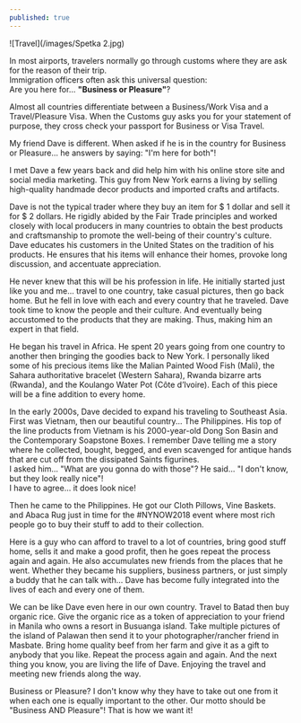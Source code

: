 ```yaml
---
published: true
---
```

![Travel](/images/Spetka 2.jpg)

In most airports, travelers normally go through customs where they are ask for the reason of their trip.   
Immigration officers often ask this universal question:   
Are you here for... **"Business or Pleasure"**?  

Almost all countries differentiate between a Business/Work Visa and a Travel/Pleasure Visa. When the Customs guy asks you for your statement of purpose, they cross check your passport for Business or Visa Travel.

My friend Dave is different. When asked if he is in the country for Business or Pleasure... he answers by saying: "I'm here for both"!

I met Dave a few years back and did help him with his online store site and social media marketing. This guy from New York earns a living by selling high-quality handmade decor products and imported crafts and artifacts.

Dave is not the typical trader where they buy an item for $ 1 dollar and sell it for $ 2 dollars. He rigidly abided by the Fair Trade principles and worked closely with local producers in many countries to obtain the best products and craftsmanship to promote the well-being of their country's culture. 
Dave educates his customers in the United States on the tradition of his products. He ensures that his items will enhance their homes, provoke long discussion, and accentuate appreciation.

He never knew that this will be his profession in life. He initially started just like you and me... travel to one country, take casual pictures, then go back home. 
But he fell in love with each and every country that he traveled. 
Dave took time to know the people and their culture. And eventually being accustomed to the products that they are making. Thus, making him an expert in that field.

He began his travel in Africa. He spent 20 years going from one country to another then bringing the goodies back to New York. 
I personally liked some of his precious items like the Malian Painted Wood Fish (Mali), the Sahara authoritative bracelet (Western Sahara), Rwanda bizarre arts (Rwanda), and the Koulango Water Pot (Côte d’Ivoire). 
Each of this piece will be a fine addition to every home.

In the early 2000s, Dave decided to expand his traveling to Southeast Asia. First was Vietnam, then our beautiful country... The Philippines.
His top of the line products from Vietnam is his 2000-year-old Dong Son Basin and the Contemporary Soapstone Boxes. 
I remember Dave telling me a story where he collected, bought, begged, and even scavenged for antique hands that are cut off from the dissipated Saints figurines.  
I asked him... "What are you gonna do with those"? 
He said... "I don't know, but they look really nice"!  
I have to agree... it does look nice!

Then he came to the Philippines. He got our Cloth Pillows, Vine Baskets. and Abaca Rug just in time for the #NYNOW2018 event where most rich people go to buy their stuff to add to their collection.

Here is a guy who can afford to travel to a lot of countries, bring good stuff home, sells it and make a good profit, then he goes repeat the process again and again.
He also accumulates new friends from the places that he went. Whether they became his suppliers, business partners, or just simply a buddy that he can talk with... Dave has become fully integrated into the lives of each and every one of them. 

We can be like Dave even here in our own country. Travel to Batad then buy organic rice. Give the organic rice as a token of appreciation to your friend in Manila who owns a resort in Busuanga island. Take multiple pictures of the island of Palawan then send it to your photographer/rancher friend in Masbate. Bring home quality beef from her farm and give it as a gift to anybody that you like.
Repeat the process again and again. And the next thing you know, you are living the life of Dave. Enjoying the travel and meeting new friends along the way.

Business or Pleasure? I don't know why they have to take out one from it when each one is equally important to the other. 
Our motto should be "Business AND Pleasure"! That is how we want it!  

  




